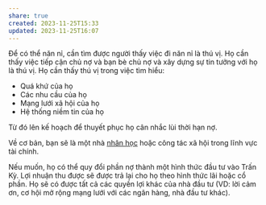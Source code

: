 ```yaml
---
share: true
created: 2023-11-25T15:33
updated: 2023-11-25T16:07
---
```


Để có thể năn nỉ, cần tìm được người thấy việc đi năn nỉ là thú vị. Họ cần thấy việc tiếp cận chủ nợ và bạn bè chủ nợ và xây dựng sự tin tưởng với họ là thú vị. Họ cần thấy thú vị trong việc tìm hiểu:
- Quá khứ của họ
- Các nhu cầu của họ
- Mạng lưới xã hội của họ
- Hệ thống niềm tin của họ

Từ đó lên kế hoạch để thuyết phục họ cân nhắc lùi thời hạn nợ.

Về cơ bản, bạn sẽ là một nhà [nhân học](../../../../../%E2%9A%A1Hi%E1%BB%83u%20bi%E1%BA%BFt%20s%C3%A2u/Nh%C3%A2n%20h%E1%BB%8Dc/index.md) hoặc công tác xã hội trong lĩnh vực tài chính.

Nếu muốn, họ có thể quy đổi phần nợ thành một hình thức đầu tư vào Trấn Kỳ. Lợi nhuận thu được sẽ được trả lại cho họ theo hình thức lãi hoặc cổ phần. Họ sẽ có được tất cả các quyền lợi khác của nhà đầu tư (VD: lời cảm ơn, cơ hội mở rộng mạng lưới với các ngân hàng, nhà đầu tư khác).
